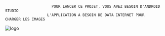                          POUR LANCER CE PROJET, VOUS AVEZ BESOIN D'ANDROID STUDIO 
                       L'APPLICATION A BESOIN DE DATA INTERNET POUR CHARGER LES IMAGES
![logo](https://github.com/jrahanetra/G-PROD8.0/assets/170504077/587f7e05-5c5b-4ff5-868d-3044e0f8a183)
